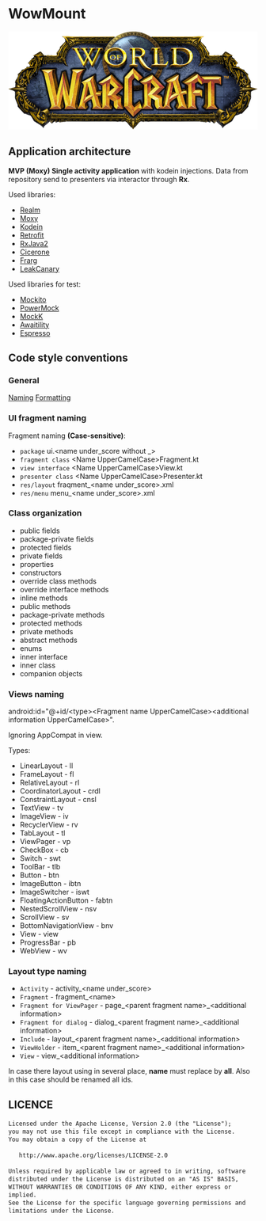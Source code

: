 # WowMount


![logo](./app/src/main/res/drawable-mdpi/drawable_logo.png)


Application architecture
---

**MVP (Moxy) Single activity application** with kodein injections.
Data from repository send to presenters via interactor through **Rx**.

Used libraries:

* [Realm](https://realm.io/)
* [Moxy](https://github.com/Arello-Mobile/Moxy)
* [Kodein](https://kodein.org/di)
* [Retrofit](https://github.com/square/retrofit)
* [RxJava2](https://github.com/ReactiveX/RxJava)
* [Cicerone](https://github.com/terrakok/Cicerone)
* [Frarg](https://github.com/Riningan/Frarg)
* [LeakCanary](https://github.com/square/leakcanary)


Used libraries for test:

* [Mockito](https://github.com/mockito/mockito)
* [PowerMock](https://github.com/powermock/powermock)
* [MockK](https://mockk.io/)
* [Awaitility](https://github.com/awaitility/awaitility)
* [Espresso](https://developer.android.com/training/testing/espresso)


Code style conventions 
---

### General

[Naming](https://kotlinlang.org/docs/reference/coding-conventions.html#naming-rules)
[Formatting](https://kotlinlang.org/docs/reference/coding-conventions.html#formatting)


### UI fragment naming

Fragment naming **(Case-sensitive)**:
* `package` ui.\<name under\_score without \_\> 
* `fragment class` \<Name UpperCamelCase\>Fragment.kt
* `view interface` \<Name UpperCamelCase\>View.kt
* `presenter class` \<Name UpperCamelCase\>Presenter.kt
* `res/layout` fraqment\_\<name under_score\>.xml
* `res/menu` menu\_\<name under_score\>.xml


### Class organization

* public fields
* package-private fields
* protected fields
* private fields
* properties
* constructors
* override class methods
* override interface methods
* inline methods
* public methods
* package-private methods
* protected methods
* private methods
* abstract methods
* enums
* inner interface
* inner class
* companion objects


### Views naming

android:id="@+id/\<type\>\<Fragment name UpperCamelCase\>\<additional information UpperCamelCase\>".

Ignoring AppCompat in view.

Types: 
* LinearLayout - ll
* FrameLayout - fl
* RelativeLayout - rl
* CoordinatorLayout - crdl
* ConstraintLayout - cnsl
* TextView - tv
* ImageView - iv
* RecyclerView - rv
* TabLayout - tl
* ViewPager - vp
* CheckBox - cb
* Switch - swt
* ToolBar - tlb
* Button - btn
* ImageButton - ibtn
* ImageSwitcher - iswt
* FloatingActionButton - fabtn
* NestedScrollView - nsv
* ScrollView - sv
* BottomNavigationView - bnv
* View - view
* ProgressBar - pb
* WebView - wv


### Layout type naming

* `Activity` - activity\_\<name under\_score\>
* `Fragment` - fragment\_\<name\>
* `Fragment for ViewPager` - page\_\<parent fragment name\>\_\<additional information\>
* `Fragment for dialog` - dialog\_\<parent fragment name\>\_\<additional information\>
* `Include` - layout\_\<parent fragment name\>\_\<additional information\>
* `ViewHolder` - item\_\<parent fragment name\>\_\<additional information\>
* `View` - view\_\<additional information\>

In case there layout using in several place, **name** must replace by **all**. Also in this case should be renamed all ids. 


LICENCE
-----

  	Licensed under the Apache License, Version 2.0 (the "License");
	you may not use this file except in compliance with the License.
	You may obtain a copy of the License at
	
	   http://www.apache.org/licenses/LICENSE-2.0
	
	Unless required by applicable law or agreed to in writing, software
	distributed under the License is distributed on an "AS IS" BASIS,
	WITHOUT WARRANTIES OR CONDITIONS OF ANY KIND, either express or implied.
	See the License for the specific language governing permissions and
	limitations under the License.
